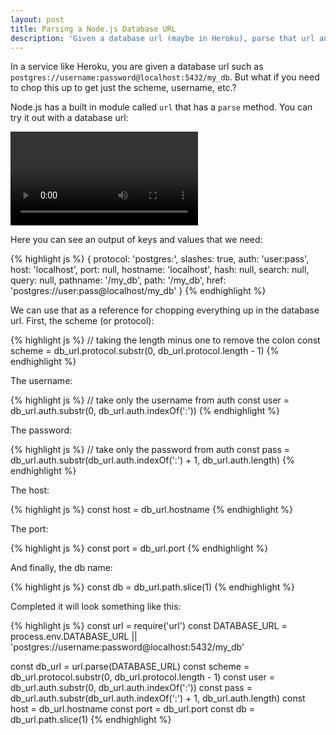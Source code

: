 ```yaml
---
layout: post
title: Parsing a Node.js Database URL
description: 'Given a database url (maybe in Heroku), parse that url and chop it into parts.'
---
```


In a service like Heroku, you are given a database url such as `postgres://username:password@localhost:5432/my_db`. But what if you need to chop this up to get just the scheme, username, etc.?

Node.js has a built in module called `url` that has a `parse` method. You can try it out with a database url:

<video autoplay loop>
    <source src="//zippy.gfycat.com/FinishedKeenHamster.mp4" type="video/mp4">
    <source src="//zippy.gfycat.com/FinishedKeenHamster.webm" type="video/webm">
</video>

Here you can see an output of keys and values that we need:

{% highlight js %}
{
    protocol: 'postgres:',
    slashes: true,
    auth: 'user:pass',
    host: 'localhost',
    port: null,
    hostname: 'localhost',
    hash: null,
    search: null,
    query: null,
    pathname: '/my_db',
    path: '/my_db',
    href: 'postgres://user:pass@localhost/my_db'
}
{% endhighlight %}

We can use that as a reference for chopping everything up in the database url. First, the scheme (or protocol):

{% highlight js %}
// taking the length minus one to remove the colon
const scheme = db_url.protocol.substr(0, db_url.protocol.length - 1)
{% endhighlight %}

The username:

{% highlight js %}
// take only the username from auth
const user = db_url.auth.substr(0, db_url.auth.indexOf(':'))
{% endhighlight %}

The password:

{% highlight js %}
// take only the password from auth
const pass = db_url.auth.substr(db_url.auth.indexOf(':') + 1, db_url.auth.length)
{% endhighlight %}

The host:

{% highlight js %}
const host = db_url.hostname
{% endhighlight %}

The port:

{% highlight js %}
const port = db_url.port
{% endhighlight %}

And finally, the db name:

{% highlight js %}
const db = db_url.path.slice(1)
{% endhighlight %}

Completed it will look something like this:

{% highlight js %}
const url = require('url')
const DATABASE_URL = process.env.DATABASE_URL || 'postgres://username:password@localhost:5432/my_db'

const db_url = url.parse(DATABASE_URL)
const scheme = db_url.protocol.substr(0, db_url.protocol.length - 1)
const user   = db_url.auth.substr(0, db_url.auth.indexOf(':'))
const pass   = db_url.auth.substr(db_url.auth.indexOf(':') + 1, db_url.auth.length)
const host   = db_url.hostname
const port   = db_url.port
const db     = db_url.path.slice(1)
{% endhighlight %}
